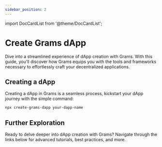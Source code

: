 ```yaml
---
sidebar_position: 2
---
```


import DocCardList from '@theme/DocCardList';

# Create Grams dApp

Dive into a streamlined experience of dApp creation with Grams. With this guide, you'll discover how Grams equips you with the tools and frameworks necessary to effortlessly craft your decentralized applications.

## Creating a dApp

Creating a dApp in Grams is a seamless process, kickstart your dApp journey with the simple command:

   ```bash
   npx create-grams-dapp your-dapp-name
   ```

## Further Exploration

Ready to delve deeper into dApp creation with Grams? Navigate through the links below for advanced tutorials, best practices, and more.

<DocCardList />
